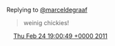Replying to [@marceldegraaf](https://twitter.com/marceldegraaf/status/40369492869656576)

> weinig chickies\!

<img src="../../media/tweet.ico" width="12" /> [Thu Feb 24 19:00:49 +0000 2011](https://twitter.com/DromerDenker/status/40848639312138241)